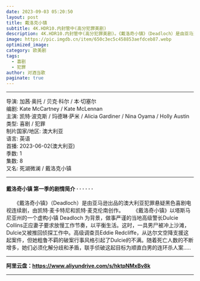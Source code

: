 ```yaml
---
date: 2023-09-03 05:20:50
layout: post
title: 戴洛克小镇
subtitle: 4K.HDR10.内封管中(高分犯罪美剧)
description: 4K.HDR10.内封管中(高分犯罪美剧)。《戴洛奇小镇》（Deadloch）是由亚马逊出品的澳大利亚犯罪悬疑黑色喜剧电视连续剧，由凯特·麦卡特尼和凯特·麦克伦南创作...
image: https://pic.imgdb.cn/item/650c3ec5c458853aefdceb87.webp
optimized_image: 
category: 欧美剧
tags:
  - 喜剧
  - 犯罪
author: 对酒当歌
paginate: true
---
```


---

导演: 加茜·奥托 / 贝克·科尔 / 本·切塞尔  
编剧: Kate McCartney / Kate McLennan  
主演: 凯特·波克斯 / 玛德琳·萨米 / Alicia Gardiner / Nina Oyama / Holly Austin  
类型: 喜剧 / 犯罪  
制片国家/地区: 澳大利亚  
语言: 英语  
首播: 2023-06-02(澳大利亚)  
季数: 1  
集数: 8  
又名: 死湖微澜 / 戴洛克小镇  

---

#### 戴洛奇小镇 第一季的剧情简介 · · · · · ·

　　《戴洛奇小镇》（Deadloch）是由亚马逊出品的澳大利亚犯罪悬疑黑色喜剧电视连续剧，由凯特·麦卡特尼和凯特·麦克伦南创作。
　　《戴洛奇小镇》以塔斯马尼亚州的一个虚构小镇 Deadloch 为背景，做事严谨的当地高级警长Dulcie Collins正应妻子要求放慢工作节奏，以平衡生活。这时，一具男尸被冲上沙滩，Dulcie又被推回侦探工作中。高级调查员Eddie Redcliffe，从达尔文空降支援这起案件，但她粗鲁不羁的破案行事风格引起了Dulcie的不满。随着死亡人数的不断增多，她们必须化解分歧和矛盾，联手侦破这起目标为顺直白男的连环杀人案.....  

---

**阿里云盘：<https://www.aliyundrive.com/s/hktpNMxBv8k>**

---
